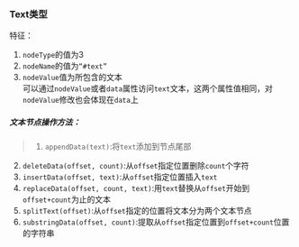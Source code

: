 ### Text类型
特征：  
1. `nodeType`的值为3  
2. `nodeName`的值为`“#text”`  
3. `nodeValue`值为所包含的文本  
可以通过`nodeValue`或者`data`属性访问`text`文本，这两个属性值相同，对`nodeValue`修改也会体现在`data`上
##### 文本节点操作方法：
> 1. `appendData(text)`:将`text`添加到节点尾部
2. `deleteData(offset, count)`:从`offset`指定位置删除`count`个字符
3. `insertData(offset, text)`:从`offset`指定位置插入`text`
4. `replaceData(offset, count, text)`:用`text`替换从`offset`开始到`offset+count`为止的文本
5. `splitText(offset)`:从`offset`指定的位置将文本分为两个文本节点
6. `substringData(offset, count)`:提取从`offset`指定位置到`offset+count`位置的字符串

